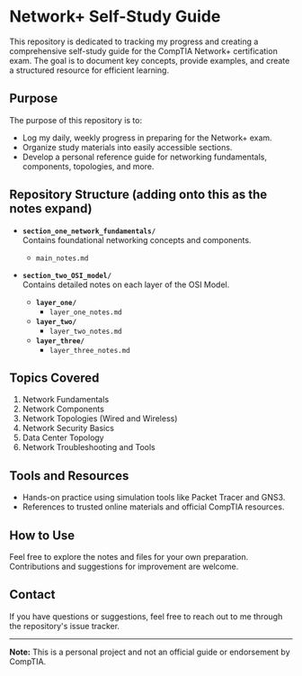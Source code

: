 # Network+ Self-Study Guide

This repository is dedicated to tracking my progress and creating a comprehensive self-study guide for the CompTIA Network+ certification exam. The goal is to document key concepts, provide examples, and create a structured resource for efficient learning.

## Purpose
The purpose of this repository is to:
- Log my daily, weekly progress in preparing for the Network+ exam.
- Organize study materials into easily accessible sections.
- Develop a personal reference guide for networking fundamentals, components, topologies, and more.

## Repository Structure (adding onto this as the notes expand)
- **`section_one_network_fundamentals/`**  
  Contains foundational networking concepts and components.
  - `main_notes.md`

- **`section_two_OSI_model/`**  
  Contains detailed notes on each layer of the OSI Model.
  - **`layer_one/`**
    - `layer_one_notes.md`
  - **`layer_two/`**
    - `layer_two_notes.md`
  - **`layer_three/`**
    - `layer_three_notes.md`

## Topics Covered
1. Network Fundamentals
2. Network Components
3. Network Topologies (Wired and Wireless)
4. Network Security Basics
5. Data Center Topology
6. Network Troubleshooting and Tools

## Tools and Resources
- Hands-on practice using simulation tools like Packet Tracer and GNS3.
- References to trusted online materials and official CompTIA resources.

## How to Use
Feel free to explore the notes and files for your own preparation. Contributions and suggestions for improvement are welcome.

## Contact
If you have questions or suggestions, feel free to reach out to me through the repository's issue tracker.

---

**Note:** This is a personal project and not an official guide or endorsement by CompTIA.
